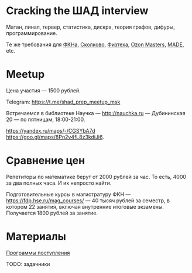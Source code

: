 # Cracking the ШАД interview

Матан, линал, тервер, статистика, дискра, теория графов, дифуры, программирование.

Те же требования для [ФКНа](https://www.hse.ru/ma/datasci/), [Сколково](http://msc.skoltech.ru/nauki-o-dannykh), [Физтеха](https://mipt.ru/education/chairs/da/education/masters/), [Ozon Masters](https://ozonmasters.ru), [MADE](https://made.mail.ru), etc.

# Meetup 

Цена участия — 1500 рублей.

Telegram: https://t.me/shad_prep_meetup_msk

Встречаемся в библиотеке Научка — http://nauchka.ru — Дубининская 20 — по пятницам, 18:00-21:00.

https://yandex.ru/maps/-/CGSYbA7d  
https://goo.gl/maps/8Pn2v4fL8z3kdiJi6. 

# Сравнение цен

Репетиторы по математике берут от 2000 рублей за час. То есть, 4000 за два полных часа. И их непросто найти.

Подготовительные курсы в магистратуру ФКН — https://fdp.hse.ru/mag_courses/ — 40 тысяч рублей за семестр, в котором 22 занятия, включая внутренние итоговые экзамены. Получается 1800 рублей за занятие.

# Материалы

[Программы поступления](programs.md)

TODO: задачники
